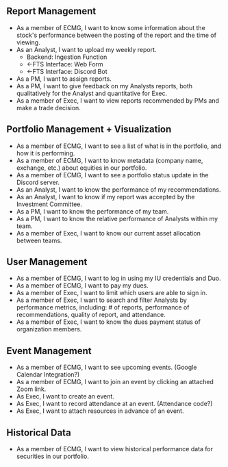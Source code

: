 ## Report Management
- As a member of ECMG, I want to know some information about the stock's performance between the posting of the report and the time of viewing.
- As an Analyst, I want to upload my weekly report.
	- Backend: Ingestion Function	
	- <-FTS Interface: Web Form
	- <-FTS Interface: Discord Bot
- As a PM, I want to assign reports.
- As a PM, I want to give feedback on my Analysts reports, both qualitatively for the Analyst and quantitative for Exec.
- As a member of Exec, I want to view reports recommended by PMs and make a trade decision.


## Portfolio Management + Visualization
- As a member of ECMG, I want to see a list of what is in the portfolio, and how it is performing.
- As a member of ECMG, I want to know metadata (company name, exchange, etc.) about equities in our portfolio.
- As a member of ECMG, I want to see a portfolio status update in the Discord server.
- As an Analyst, I want to know the performance of my recommendations.
- As an Analyst, I want to know if my report was accepted by the Investment Committee.
- As a PM, I want to know the performance of my team.
- As a PM, I want to know the relative performance of Analysts within my team.
- As a member of Exec, I want to know our current asset allocation between teams.


## User Management
- As a member of ECMG, I want to log in using my IU credentials and Duo.
- As a member of ECMG, I want to pay my dues.
- As a member of Exec, I want to limit which users are able to sign in.
- As a member of Exec, I want to search and filter Analysts by performance metrics, including: # of reports, performance of recommendations, quality of report, and attendance.
- As a member of Exec, I want to know the dues payment status of organization members. 

## Event Management
- As a member of ECMG, I want to see upcoming events. (Google Calendar Integration?)
- As a member of ECMG, I want to join an event by clicking an attached Zoom link.
- As Exec, I want to create an event.
- As Exec, I want to record attendance at an event. (Attendance code?)
- As Exec, I want to attach resources in advance of an event.

## Historical Data
- As a member of ECMG, I want to view historical performance data for securities in our portfolio.
